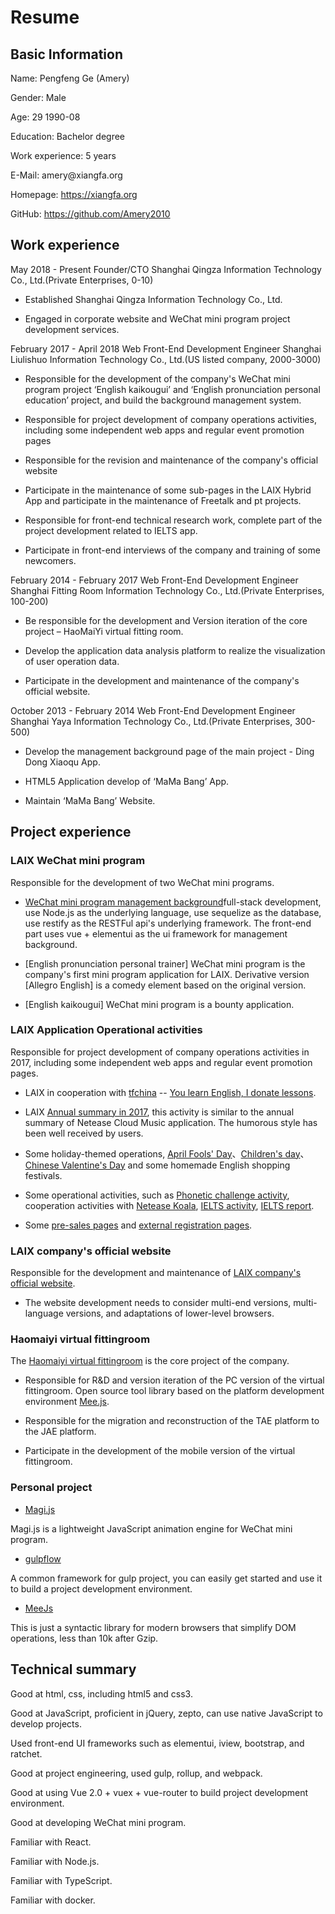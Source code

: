 # Resume

## Basic Information

Name: Pengfeng Ge (Amery)

Gender: Male

Age: 29 1990-08

Education: Bachelor degree

Work experience: 5 years

E-Mail: amery&#64;xiangfa.org

Homepage: https://xiangfa.org

GitHub: https://github.com/Amery2010


## Work experience

May 2018 - Present  Founder/CTO  Shanghai Qingza Information Technology Co., Ltd.(Private Enterprises, 0-10)

* Established Shanghai Qingza Information Technology Co., Ltd.

* Engaged in corporate website and WeChat mini program project development services.

February 2017 - April 2018  Web Front-End Development Engineer  Shanghai Liulishuo Information Technology Co., Ltd.(US listed company, 2000-3000)

* Responsible for the development of the company's WeChat mini program project ‘English kaikougui’ and ‘English pronunciation personal education’ project, and build the background management system.

* Responsible for project development of company operations activities, including some independent web apps and regular event promotion pages

* Responsible for the revision and maintenance of the company's official website

* Participate in the maintenance of some sub-pages in the LAIX Hybrid App and participate in the maintenance of Freetalk and pt projects.

* Responsible for front-end technical research work, complete part of the project development related to IELTS app.

* Participate in front-end interviews of the company and training of some newcomers.


February 2014 - February 2017  Web Front-End Development Engineer  Shanghai Fitting Room Information Technology Co., Ltd.(Private Enterprises, 100-200)

*  Be responsible for the development and Version iteration of the core project – HaoMaiYi virtual fitting room. 

* Develop the application data analysis platform to realize the visualization of user operation data. 

* Participate in the development and maintenance of the company's official website.


October 2013 - February 2014  Web Front-End Development Engineer  Shanghai Yaya Information Technology Co., Ltd.(Private Enterprises, 300-500)

* Develop the management background page of the main project - Ding Dong Xiaoqu App. 

* HTML5 Application develop of ‘MaMa Bang’ App. 

* Maintain ‘MaMa Bang’ Website.


## Project experience

### LAIX WeChat mini program

Responsible for the development of two WeChat mini programs.

* [WeChat mini program management background](https://gaea.liulishuo.com/)full-stack development, use Node.js as the underlying language, use sequelize as the database, use restify as the RESTFul api's underlying framework. The front-end part uses vue + elementui as the ui framework for management background.

* [English pronunciation personal trainer] WeChat mini program is the company's first mini program application for LAIX. Derivative version [Allegro English] is a comedy element based on the original version.

* [English kaikougui] WeChat mini program is a bounty application.


### LAIX Application Operational activities

Responsible for project development of company operations activities in 2017, including some independent web apps and regular event promotion pages.

* LAIX in cooperation with [tfchina](http://www.tfchina.org/) -- [You learn English, I donate lessons](https://hybrid.liulishuo.com/lls-csr/).

* LAIX [Annual summary in 2017](https://hybrid.liulishuo.com/annual-summary-2017/), this activity is similar to the annual summary of Netease Cloud Music application. The humorous style has been well received by users.

* Some holiday-themed operations, [April Fools' Day](https://hybrid.liulishuo.com/top-stories/)、[Children's day](https://hybrid.liulishuo.com/life-tester/)、[Chinese Valentine's Day](https://hybrid.liulishuo.com/campaigns/tanabata-festival/index.html) and some homemade English shopping festivals.

* Some operational activities, such as [Phonetic challenge activity](https://hybrid.liulishuo.com/campaigns/phonetic-challenge/index.html), cooperation activities with [Netease Koala](https://hybrid.liulishuo.com/kaola/), [IELTS activity](https://hybrid.liulishuo.com/telis-bargain/), [IELTS report](https://hybrid.liulishuo.com/telis-pc-report/).

* Some [pre-sales pages](https://hybrid.liulishuo.com/campaigns/index.html) and [external registration pages](https://hybrid.liulishuo.com/campaign/index.html).


### LAIX company's official website

Responsible for the development and maintenance of [LAIX company's official website](https://www.liulishuo.com/).

* The website development needs to consider multi-end versions, multi-language versions, and adaptations of lower-level browsers.


### Haomaiyi virtual fittingroom

The [Haomaiyi virtual fittingroom](https://haomaiyi.ews.m.jaeapp.com/shop?shop_id=68837757) is the core project of the company.

* Responsible for R&D and version iteration of the PC version of the virtual fittingroom. Open source tool library based on the platform development environment [Mee.js](https://github.com/Amery2010/MeeJs).

* Responsible for the migration and reconstruction of the TAE platform to the JAE platform.

* Participate in the development of the mobile version of the virtual fittingroom.


### Personal project

* [Magi.js](https://github.com/Amery2010/magi.js)

Magi.js is a lightweight JavaScript animation engine for WeChat mini program.

* [gulpflow](https://github.com/Amery2010/gulpflow)

A common framework for gulp project, you can easily get started and use it to build a project development environment.

* [MeeJs](https://github.com/Amery2010/MeeJs)

This is just a syntactic library for modern browsers that simplify DOM operations, less than 10k after Gzip.


## Technical summary

Good at html, css, including html5 and css3.

Good at JavaScript, proficient in jQuery, zepto, can use native JavaScript to develop projects.

Used front-end UI frameworks such as elementui, iview, bootstrap, and ratchet.

Good at project engineering, used gulp, rollup, and webpack.

Good at using Vue 2.0 + vuex + vue-router to build project development environment.

Good at developing WeChat mini program.

Familiar with React.

Familiar with Node.js.

Familiar with TypeScript.

Familiar with docker.

